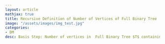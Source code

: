 ```yaml
---
layout: article
mathjax: true
title: Recursive Definition of Number of Vertices of Full Binary Tree
image: "/assets/images/img_test.jpg"
categories:
- DM
desc: Basis Step: Number of vertices in  Full Binary Tree $T$ containing a single vertex $r$ is $n(T) = 1$

































































































































































































































































































































































 
imagealt: 
---
```


**Basis Step**: Number of vertices in  [Full Binary Tree]({% post_url 2020-09-06-full-binary-tree %}) $T$ containing a single vertex $r$ is $n(T) = 1$

































































































































































































































































































































































**Recursive Step**: If $T_1$ and $T_2$ are [Full Binary Tree]({% post_url 2020-09-06-full-binary-tree %}) then $T = T_1 \cdot T_2$ is also a [Full Binary Tree]({% post_url 2020-09-06-full-binary-tree %}) with number of vertices $n(T) = 1 + h(T_1) + h(T_2)$


































































































































































































































































































































































### Theorem
If $T$ is a [Full Binary Tree]({% post_url 2020-09-06-full-binary-tree %}) then $n(T) \le 2^{h(T)+1} -1$.
































































































































































































































































































































































